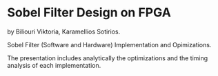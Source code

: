 # Sobel Filter Design on FPGA

by Biliouri Viktoria, Karamellios Sotirios.

Sobel Filter (Software and Hardware) Implementation and Opimizations.
 
The presentation includes analytically the optimizations and the timing analysis of each implementation.
